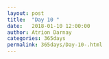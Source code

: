 ```yaml
---
layout: post  
title:  "Day 10 "  
date:   2018-01-10 12:00:00  
author: Atrion Darnay  
categories: 365days
permalink: 365days/Day-10-.html  
---
```

